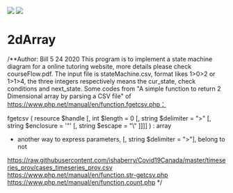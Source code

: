 ![](/image/1)
![](/image/2)


# 2dArray

/**Author: Bill
5 24 2020
This program is to implement a state machine diagram for a online tutoring website, more details please check courseFlow.pdf.
The input file is stateMachine.csv, format likes 1>0>2 or 1>1>4, the three integers respectively means the cur_state, check conditions and next_state.
Some codes from "A simple function to return 2 Dimensional array by parsing a CSV file" of https://www.php.net/manual/en/function.fgetcsv.php：

fgetcsv ( resource $handle [, int $length = 0 [, string $delimiter = ">" [, string $enclosure = '"' [, string $escape = "\\" ]]]] ) : array
 * another way to express parameters, [, string $delimiter = ">"], belong to not

https://raw.githubusercontent.com/ishaberry/Covid19Canada/master/timeseries_prov/cases_timeseries_prov.csv
https://www.php.net/manual/en/function.str-getcsv.php
https://www.php.net/manual/en/function.count.php
 */
